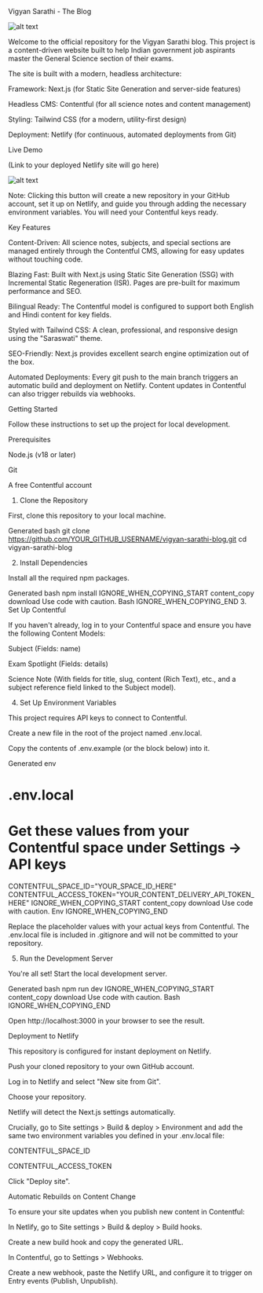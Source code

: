 
Vigyan Sarathi - The Blog

![alt text](https://api.netlify.com/api/v1/badges/YOUR_NETLIFY_BADGE_ID/deploy-status)

Welcome to the official repository for the Vigyan Sarathi blog. This project is a content-driven website built to help Indian government job aspirants master the General Science section of their exams.

The site is built with a modern, headless architecture:

Framework: Next.js (for Static Site Generation and server-side features)

Headless CMS: Contentful (for all science notes and content management)

Styling: Tailwind CSS (for a modern, utility-first design)

Deployment: Netlify (for continuous, automated deployments from Git)

Live Demo

(Link to your deployed Netlify site will go here)

![alt text](https://www.netlify.com/img/deploy/button.svg)

Note: Clicking this button will create a new repository in your GitHub account, set it up on Netlify, and guide you through adding the necessary environment variables. You will need your Contentful keys ready.

Key Features

Content-Driven: All science notes, subjects, and special sections are managed entirely through the Contentful CMS, allowing for easy updates without touching code.

Blazing Fast: Built with Next.js using Static Site Generation (SSG) with Incremental Static Regeneration (ISR). Pages are pre-built for maximum performance and SEO.

Bilingual Ready: The Contentful model is configured to support both English and Hindi content for key fields.

Styled with Tailwind CSS: A clean, professional, and responsive design using the "Saraswati" theme.

SEO-Friendly: Next.js provides excellent search engine optimization out of the box.

Automated Deployments: Every git push to the main branch triggers an automatic build and deployment on Netlify. Content updates in Contentful can also trigger rebuilds via webhooks.

Getting Started

Follow these instructions to set up the project for local development.

Prerequisites

Node.js (v18 or later)

Git

A free Contentful account

1. Clone the Repository

First, clone this repository to your local machine.

Generated bash
git clone https://github.com/YOUR_GITHUB_USERNAME/vigyan-sarathi-blog.git
cd vigyan-sarathi-blog

2. Install Dependencies

Install all the required npm packages.

Generated bash
npm install
IGNORE_WHEN_COPYING_START
content_copy
download
Use code with caution.
Bash
IGNORE_WHEN_COPYING_END
3. Set Up Contentful

If you haven't already, log in to your Contentful space and ensure you have the following Content Models:

Subject (Fields: name)

Exam Spotlight (Fields: details)

Science Note (With fields for title, slug, content (Rich Text), etc., and a subject reference field linked to the Subject model).

4. Set Up Environment Variables

This project requires API keys to connect to Contentful.

Create a new file in the root of the project named .env.local.

Copy the contents of .env.example (or the block below) into it.

Generated env
# .env.local
# Get these values from your Contentful space under Settings -> API keys
CONTENTFUL_SPACE_ID="YOUR_SPACE_ID_HERE"
CONTENTFUL_ACCESS_TOKEN="YOUR_CONTENT_DELIVERY_API_TOKEN_HERE"
IGNORE_WHEN_COPYING_START
content_copy
download
Use code with caution.
Env
IGNORE_WHEN_COPYING_END

Replace the placeholder values with your actual keys from Contentful. The .env.local file is included in .gitignore and will not be committed to your repository.

5. Run the Development Server

You're all set! Start the local development server.

Generated bash
npm run dev
IGNORE_WHEN_COPYING_START
content_copy
download
Use code with caution.
Bash
IGNORE_WHEN_COPYING_END

Open http://localhost:3000 in your browser to see the result.

Deployment to Netlify

This repository is configured for instant deployment on Netlify.

Push your cloned repository to your own GitHub account.

Log in to Netlify and select "New site from Git".

Choose your repository.

Netlify will detect the Next.js settings automatically.

Crucially, go to Site settings > Build & deploy > Environment and add the same two environment variables you defined in your .env.local file:

CONTENTFUL_SPACE_ID

CONTENTFUL_ACCESS_TOKEN

Click "Deploy site".

Automatic Rebuilds on Content Change

To ensure your site updates when you publish new content in Contentful:

In Netlify, go to Site settings > Build & deploy > Build hooks.

Create a new build hook and copy the generated URL.

In Contentful, go to Settings > Webhooks.

Create a new webhook, paste the Netlify URL, and configure it to trigger on Entry events (Publish, Unpublish).
